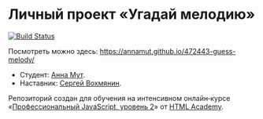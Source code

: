 # Личный проект «Угадай мелодию» 

[![Build Status](https://travis-ci.org/AnnaMut/472443-guess-melody.svg?branch=master)](https://travis-ci.org/AnnaMut/472443-guess-melody.svg?branch=master)


Посмотреть можно здесь: https://annamut.github.io/472443-guess-melody/

* Студент: [Анна Мут](https://up.htmlacademy.ru/ecmascript/6/user/472443).
* Наставник: [Сергей Вохмянин](https://htmlacademy.ru/profile/id530823).



Репозиторий создан для обучения на интенсивном онлайн‑курсе «[Профессиональный JavaScript, уровень 2](https://htmlacademy.ru/intensive/ecmascript)» от [HTML Academy](https://htmlacademy.ru).
